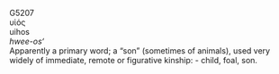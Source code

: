<body>
  <p>G5207<br>  υἱός  <br> uihos  <br><i>hwee-os‘ </i><br>Apparently a primary word; a “son” (sometimes of animals), used very widely of immediate, remote or figurative kinship: - child, foal, son.<br></p>
 </body>